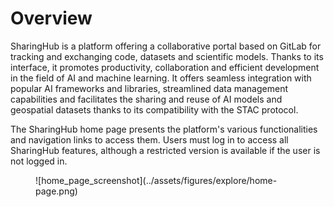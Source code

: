 # Overview

SharingHub is a platform offering a collaborative portal based on GitLab for tracking and exchanging code, datasets and scientific models. Thanks to its interface, it promotes productivity, collaboration and efficient development in the field of AI and machine learning. It offers seamless integration with popular AI frameworks and libraries, streamlined data management capabilities and facilitates the sharing and reuse of AI models and geospatial datasets thanks to its compatibility with the STAC protocol.

The SharingHub home page presents the platform's various functionalities and navigation links to access them.
Users must log in to access all SharingHub features, although a restricted version is available if the user is not logged in.

<figure markdown>
![home_page_screenshot](../assets/figures/explore/home-page.png)
</figure>
